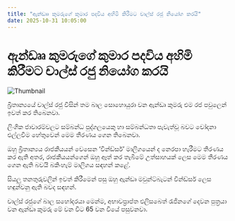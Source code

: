 ```yaml
---
title: "ඇන්ඩෲ කුමරුගේ කුමාර පදවිය අහිමි කිරීමට චාල්ස් රජු නියෝග කරයි"
date: 2025-10-31 10:05:00
---
```


# ඇන්ඩෲ කුමරුගේ කුමාර පදවිය අහිමි කිරීමට චාල්ස් රජු නියෝග කරයි

![Thumbnail](https://helakuru.sgp1.cdn.digitaloceanspaces.com/esana/images/lib/Andrew-m.jpg)

බ්‍රිතාන්‍යයේ චාල්ස් රජු විසින් තම බාල සොහොයුරා වන ඇන්ඩෘ කුමරු එම රජ පවුලෙන් ඉවත් කර තිබෙනවා.

ලිංගික ජාවාරම්වලට සම්බන්ධ පුද්ගලයෙකු හා සම්බන්ධතා පැවැත්වූ බවට චෝදනා එල්ලවීම හේතුවෙන් මෙම තීරණය ගෙන තිබෙනවා.

ඔහු බ්‍රිතාන්‍යය රාජකීයයන් වෙසෙන ‘වින්ඩ්සර්’ මාලිගයෙන් ද නෙරපා හැරීමට තීරණය කර ඇති අතර, රාජකීයයන්ගෙන් ඔහු ඈත් කර තැබීමේ උත්සාහයක් ලෙස මෙම තීරණය ගෙන ඇති බවයි බකිංහැම් මාලිගය සඳහන් කළේ.

සියලු තනතුරුවලින් ඉවත් කිරීමෙන් පසු ඔහු ඇන්ඩෘ මවුන්ට්බැටන් වින්ඩ්සර් ලෙස හඳුන්වනු ඇති බවද සඳහන්.

චාල්ස් රජුගේ බාල සහෝදරයා මෙන්ම, අභාවප්‍රාප්ත එලිසබෙත් රැජිනගේ දෙවන පුත්‍රයා වන ඇන්ඩෘ කුමරු මේ වන විට 65 වන වියේ පසුවනවා.

